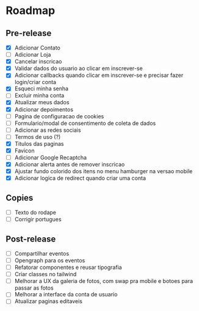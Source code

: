 # Roadmap

## Pre-release

- [x] Adicionar Contato
- [ ] Adicionar Loja
- [x] Cancelar inscricao
- [x] Validar dados do usuario ao clicar em inscrever-se
- [x] Adicionar callbacks quando clicar em inscrever-se e precisar fazer login/criar conta
- [x] Esqueci minha senha
- [ ] Excluir minha conta
- [x] Atualizar meus dados
- [x] Adicionar depoimentos
- [ ] Pagina de configuracao de cookies
- [ ] Formulario/modal de consentimento de coleta de dados
- [ ] Adicionar as redes sociais
- [ ] Termos de uso (?)
- [x] Titulos das paginas
- [x] Favicon
- [ ] Adicionar Google Recaptcha
- [x] Adicionar alerta antes de remover inscricao
- [x] Ajustar fundo colorido dos itens no menu hamburger na versao mobile
- [x] Adicionar logica de redirect quando criar uma conta

## Copies

- [ ] Texto do rodape
- [ ] Corrigir portugues

## Post-release

- [ ] Compartilhar eventos
- [ ] Opengraph para os eventos
- [ ] Refatorar componentes e reusar tipografia
- [ ] Criar classes no tailwind
- [ ] Melhorar a UX da galeria de fotos, com swap pra mobile e botoes para passar as fotos
- [ ] Melhorar a interface da conta de usuario
- [ ] Atualizar paginas editaveis